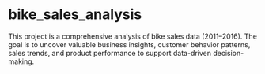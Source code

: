 # bike_sales_analysis
This project is a comprehensive analysis of bike sales data (2011–2016). The goal is to uncover valuable business insights, customer behavior patterns, sales trends, and product performance to support data-driven decision-making.
